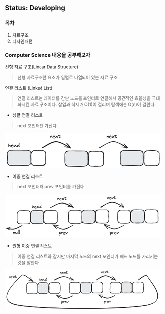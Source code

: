 ## Status: Developing

### 목차

1. 자료구조 
2. 디자인패턴

### Computer Science 내용을 공부해보자

선형 자료 구조(Linear Data Structure)
> 선형 자료구조란 요소가 일렬로 나열되어 있는 자료 구조

연결 리스트 (Linked List)
> 연결 리스트는 데이터를 감싼 노드를 포인터로 연결해서 공간적인 효율성을 극대화시킨 자료 구조이다.
> 삽입과 삭제가 O(1)이 걸리며 탐색에는 O(n)이 걸린다.

- 싱글 연결 리스트
> next 포인터만 가진다.

![img](images/Single%20Linked%20List.png)

- 이중 연결 리스트
> next 포인터와 prev 포인터를 가진다

![img](images/Dual%20Linked%20List.png)

- 원형 이중 연결 리스트
> 이중 연결 리스트와 같지만 마지막 노드의 next 포인터가 헤드 노드를 가리키는 것을 말한다

![img](images/Circle%20Dual%20Linked%20List.png)
